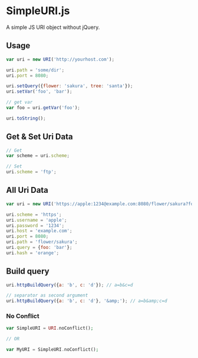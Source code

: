 # SimpleURI.js

A simple JS URI object without jQuery.

## Usage

``` javascript
var uri = new URI('http://yourhost.com');

uri.path = 'some/dir';
uri.port = 8080;

uri.setQuery({flower: 'sakura', tree: 'santa'});
uri.setVar('foo', 'bar');

// get var
var foo = uri.getVar('foo');

uri.toString();
```

## Get & Set Uri Data

``` js
// Get
var scheme = uri.scheme;

// Set
uri.scheme = 'ftp';
```

## All Uri Data

``` js
var uri = new URI('https://apple:1234@example.com:8080/flower/sakura?foo=bar#orange');

uri.scheme = 'https';
uri.username = 'apple';
uri.password = '1234';
uri.host = 'example.com';
uri.port = 8080;
uri.path = 'flower/sakura';
uri.query = {foo: 'bar'};
uri.hash = 'orange';
```

## Build query

``` js
uri.httpBuildQuery({a: 'b', c: 'd'}); // a=b&c=d

// separator as second argument
uri.httpBuildQuery({a: 'b', c: 'd'}, '&amp;'); // a=b&amp;c=d
```

### No Conflict

``` php
var SimpleURI = URI.noConflict();

// OR

var MyURI = SimpleURI.noConflict();
```
